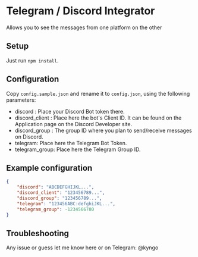 # Telegram / Discord Integrator
Allows you to see the messages from one platform on the other

Setup
------
Just run `npm install`.

Configuration
------
Copy `config.sample.json` and rename it to `config.json`, using the following parameters:

- discord : Place your Discord Bot token there.
- discord_client : Place here the bot's Client ID. It can be found on the Application page on the Discord Developer site.
- discord_group : The group ID where you plan to send/receive messages on Discord.
- telegram: Place here the Telegram Bot Token.
- telegram_group: Place here the Telegram Group ID.

Example configuration
------
```json
{
    "discord": "ABCDEFGHIJKL...",
    "discord_client": "123456789...",
    "discord_group": "123456789...",
    "telegram": "123456ABC:defghiJKL...",
    "telegram_group": -1234566780
}
```

Troubleshooting
------

Any issue or guess let me know here or on Telegram: @kyngo

